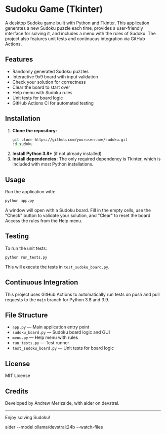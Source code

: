 # Sudoku Game (Tkinter)

A desktop Sudoku game built with Python and Tkinter. This application generates a new Sudoku puzzle each time, provides a user-friendly interface for solving it, and includes a menu with the rules of Sudoku. The project also features unit tests and continuous integration via GitHub Actions.

## Features
- Randomly generated Sudoku puzzles
- Interactive 9x9 board with input validation
- Check your solution for correctness
- Clear the board to start over
- Help menu with Sudoku rules
- Unit tests for board logic
- GitHub Actions CI for automated testing

## Installation
1. **Clone the repository:**
   ```sh
   git clone https://github.com/yourusername/sudoku.git
   cd sudoku
   ```
2. **Install Python 3.8+** (if not already installed)
3. **Install dependencies:**
   The only required dependency is Tkinter, which is included with most Python installations.

## Usage
Run the application with:
```sh
python app.py
```
A window will open with a Sudoku board. Fill in the empty cells, use the "Check" button to validate your solution, and "Clear" to reset the board. Access the rules from the Help menu.

## Testing
To run the unit tests:
```sh
python run_tests.py
```
This will execute the tests in `test_sudoku_board.py`.

## Continuous Integration
This project uses GitHub Actions to automatically run tests on push and pull requests to the `main` branch for Python 3.8 and 3.9.

## File Structure
- `app.py` — Main application entry point
- `sudoku_board.py` — Sudoku board logic and GUI
- `menu.py` — Help menu with rules
- `run_tests.py` — Test runner
- `test_sudoku_board.py` — Unit tests for board logic

## License
MIT License

## Credits
Developed by Andrew Merizalde, with aider on devstral.

---
Enjoy solving Sudoku!














aider --model ollama/devstral:24b --watch-files